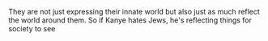 They are not just expressing their innate world but also just as much reflect the world around them. So if Kanye hates Jews, he's reflecting things for society to see 